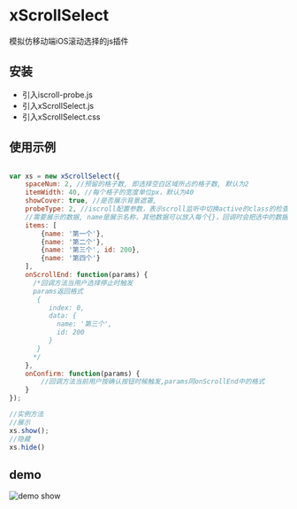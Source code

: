 # xScrollSelect
模拟仿移动端iOS滚动选择的js插件

## 安装
* 引入iscroll-probe.js
* 引入xScrollSelect.js
* 引入xScrollSelect.css

## 使用示例
```javascript

var xs = new xScrollSelect({
    spaceNum: 2, //预留的格子数, 即选择空白区域所占的格子数, 默认为2
    itemWidth: 40, //每个格子的宽度单位px，默认为40
    showCover: true, //是否展示背景遮罩,
    probeType: 2, //iscroll配置参数，表示scroll监听中切换active的class的检查灵敏度，取值1，2，3越高越灵敏，默认为2
    //需要展示的数据, name是展示名称，其他数据可以放入每个{}，回调时会把选中的数据原样返回
    items: [
    	{name: '第一个'},
    	{name: '第二个'},
    	{name: '第三个', id: 200},
    	{name: '第四个'}
    ],
    onScrollEnd: function(params) {
      /*回调方法当用户选择停止时触发
      params返回格式 
       {
          index: 0,
          data: {
            name: '第三个',
            id: 200
          }
       }
      */
    },
    onConfirm: function(params) {
    	//回调方法当前用户按确认按钮时候触发,params同onScrollEnd中的格式
    }
});

//实例方法
//展示
xs.show();
//隐藏
xs.hide()

```

## demo
![demo show](https://github.com/zhang-xiao/xScrollSelect/blob/master/xScrollSelect.gif)


